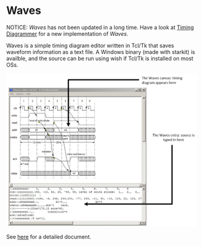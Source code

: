 # Waves

NOTICE: _Waves_ has not been updated in a long time. Have a look at [Timing Diagrammer](https://github.com/hacksterous/TimingDiagrammer) for a new implementation of _Waves_.

Waves is a simple timing diagram editor written in Tcl/Tk that saves waveform information as a text file.
A Windows binary (made with starkit) is availble, and the source can be run using
wish if Tcl/Tk is installed on most OSs.

![Waves Example](docs/waves-1.jpg)

See [here](https://github.com/hacksterous/waves/blob/master/docs/Waves%20Timing%20Diagram%20Editor.pdf) for a detailed document.
